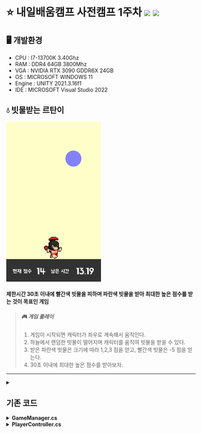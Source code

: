 # ⭐ 내일배움캠프 사전캠프 1주차 <img src="https://img.shields.io/badge/Unity-FFFFFF?style=flat&logo=Unity&logoColor=5D5D5D"/> <img src="https://img.shields.io/badge/C%23-5D5D5D?style=flat&logo=csharp&logoColor=FFFFFF"/>   
## 🖥 개발환경    

* CPU : I7-13700K 3.40Ghz    
* RAM : DDR4 64GB 3800Mhz    
* VGA : NVIDIA RTX 3090 GDDR6X 24GB    
* OS : MICROSOFT WINDOWS 11    
* Engine : UNITY 2021.3.16f1    
* IDE : MICROSOFT Visual Studio 2022    

## 💧 빗물받는 르탄이    
<img src="/IMGS/game.gif" width="50%" height="50%" title="game" alt="Game"></img>    
#### 제한시간 30초 이내에 빨간색 빗물을 피하며 파란색 빗물을 받아 최대한 높은 점수를 받는 것이 목표인 게임    
> ##### 🎮 게임 플레이
> 1. 게임이 시작되면 캐릭터가 좌우로 계속해서 움직인다.    
> 2. 하늘에서 랜덤한 빗물이 떨어지며 캐릭터를 움직여 빗물을 받을 수 있다.    
> 3. 받은 파란색 빗물은 크기에 따라 1,2,3 점을 얻고, 빨간색 빗물은 -5 점을 얻는다.    
> 4. 30초 이내에 최대한 높은 점수를 받아보자.
---
<details>
<summary>
    
## 기존 코드
</summary>
</details>

<details>
<summary>    
<b>GameManager.cs</b>
</summary>

```csharp
public class GameManager : MonoBehaviour
{
    public static GameManager Instance;
    public GameObject rain;
    public GameObject endPanel;

    public Text totalScoreText;
    public Text timeText;

    int totalScore;
    float totalTime = 30.0f;

    void Awake()
    {
        Instance = this; //instance를 static으로 선언해서 다른 오브젝트에서도 접근 가능 (싱글톤)
        Time.timeScale = 1.0f; // 게임속도. 1이면 정상속도
    }

    // Start is called before the first frame update
    void Start()
    {
        InvokeRepeating("MakeRain", 0, 1f); // MakeRain 함수를 0초 후에 1초마다 실행
    }

    void Update()
    {
        totalTime -= Time.deltaTime; // 남은 시간 감소
        timeText.text = totalTime.ToString("N2"); // 남은 시간을 String으로 변환하여 timeText에 적용
        if (totalTime > 0f)
        {
            totalTime -= Time.deltaTime;
        }
        else
        {
            Time.timeScale = 0.0f;
            endPanel.SetActive(true); // 남은 시간이 0이 되면 게임종료 패널을 표시하기
            totalTime = 0.0f; // 게임속도 0. 일시정지 효과
        }
        timeText.text = totalTime.ToString("N2");
    }

    void MakeRain()
    {
        Instantiate(rain); // rain prefab을 불러와 Scene에 생성
    }

    public void AddScore(int score)
    {
        totalScore += score;
        totalScoreText.text = totalScore.ToString(); // totalScore에 매개변수 score를 더해주고 totalScoreText에 적용
    }
}
```
</details>
<details>
<summary><b>PlayerController.cs</b></summary>

```csharp
public class PlayerController : MonoBehaviour
{
    SpriteRenderer renderer;
    float direction = 0.05f; // 플레이어의 이동속도
    // Start is called before the first frame update
    void Start()
    {
        Application.targetFrameRate = 60;
        renderer = GetComponent<SpriteRenderer>();
    }

    // Update is called once per frame
    void Update()
    {
        //마우스 왼클릭 시에 방향 전환
        if (Input.GetMouseButtonDown(0))
        {
            direction *= -1;
            renderer.flipX = !renderer.flipX;
        }

        //오른쪽 벽에 부딪힐 시에 방향 전환
        if (transform.position.x >= 2.6f)
        {
            direction *= -1;
            renderer.flipX = true;
        }

        // 왼쪽 벽에 부딪힐 시에 방향 전환
        if (transform.position.x <= -2.6f)
        {
            direction *= -1;
            renderer.flipX = false;
        }

        transform.position += Vector3.right * direction; // 캐릭터가 오른쪽으로 계속 이동
    }
}```
</details>


